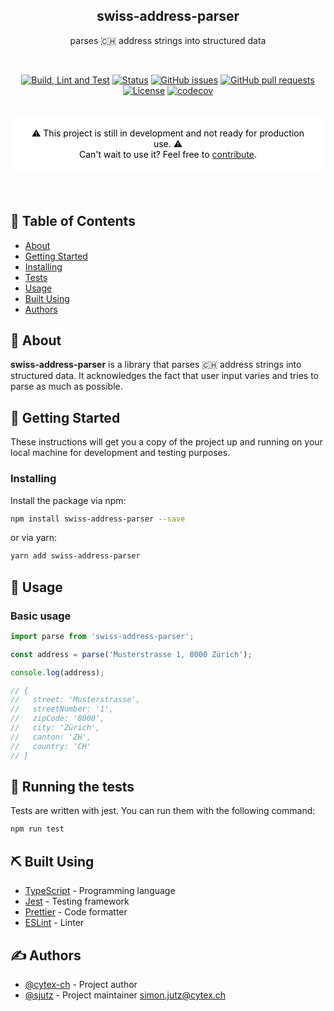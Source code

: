 <h2 align="center">swiss-address-parser</h3>
<p align="center">
parses 🇨🇭 address strings into structured data
</p>

<br/>

<div align="center">

[![Build, Lint and Test](https://github.com/cytex-ch/swiss-address-parser/actions/workflows/build-and-test.yml/badge.svg)](https://github.com/cytex-ch/swiss-address-parser/actions/workflows/build-and-test.yml)
[![Status](https://img.shields.io/badge/status-active-success.svg)]()
[![GitHub issues](https://img.shields.io/github/issues/cytex-ch/swiss-address-parser)]()
[![GitHub pull requests](https://img.shields.io/github/issues-pr/cytex-ch/swiss-address-parser)]()
[![License](https://img.shields.io/badge/license-MIT-blue.svg)](/LICENSE)
[![codecov](https://codecov.io/gh/cytex-ch/swiss-address-parser/graph/badge.svg?token=P7TXWCFFB5)](https://codecov.io/gh/cytex-media-solutions/swiss-address-parser)

</div>

<br/>

<div align="center" style="margin-bottom: 20px; background-color: #FFF; border-radius: 5px; padding: 20px; color: #000;">
        ⚠️ This project is still in development and not ready for production use. ⚠️<br/>
        Can't wait to use it? Feel free to
        <a href="#authors">contribute</a>.
</div>

<br/>

## 📝 Table of Contents

- [About](#about)
- [Getting Started](#getting_started)
- [Installing](#installing)
- [Tests](#tests)
- [Usage](#usage)
- [Built Using](#built_using)
- [Authors](#authors)

## 🧐 About

<a name="about"></a>

<strong>swiss-address-parser</strong> is a library that parses 🇨🇭 address strings into structured data. It acknowledges the fact that user input varies and tries to parse as much as possible.


## 🏁 Getting Started

<a name="getting_started"></a>

These instructions will get you a copy of the project up and running on your local machine for development and testing purposes.

### Installing

<a name="installing"></a>

Install the package via npm:

```bash
npm install swiss-address-parser --save
```

or via yarn:

```bash
yarn add swiss-address-parser
```

## 🎈 Usage

<a name="usage"></a>

### Basic usage

```typescript
import parse from 'swiss-address-parser';

const address = parse('Musterstrasse 1, 8000 Zürich');

console.log(address);

// {
//   street: 'Musterstrasse',
//   streetNumber: '1',
//   zipCode: '8000',
//   city: 'Zürich',
//   canton: 'ZH',
//   country: 'CH'
// }
```

## 🔧 Running the tests

<a name="tests"></a>

Tests are written with jest. You can run them with the following command:

```bash
npm run test
```

## ⛏️ Built Using

<a name="built_using"></a>

- [TypeScript](https://www.typescriptlang.org/) - Programming language
- [Jest](https://jestjs.io/) - Testing framework
- [Prettier](https://prettier.io/) - Code formatter
- [ESLint](https://eslint.org/) - Linter

## ✍️ Authors

<a name="authors"></a>

- [@cytex-ch](https://github.com/cytex-ch) - Project author
- [@sjutz](https://github.com/sjutz) - Project maintainer <simon.jutz@cytex.ch>
